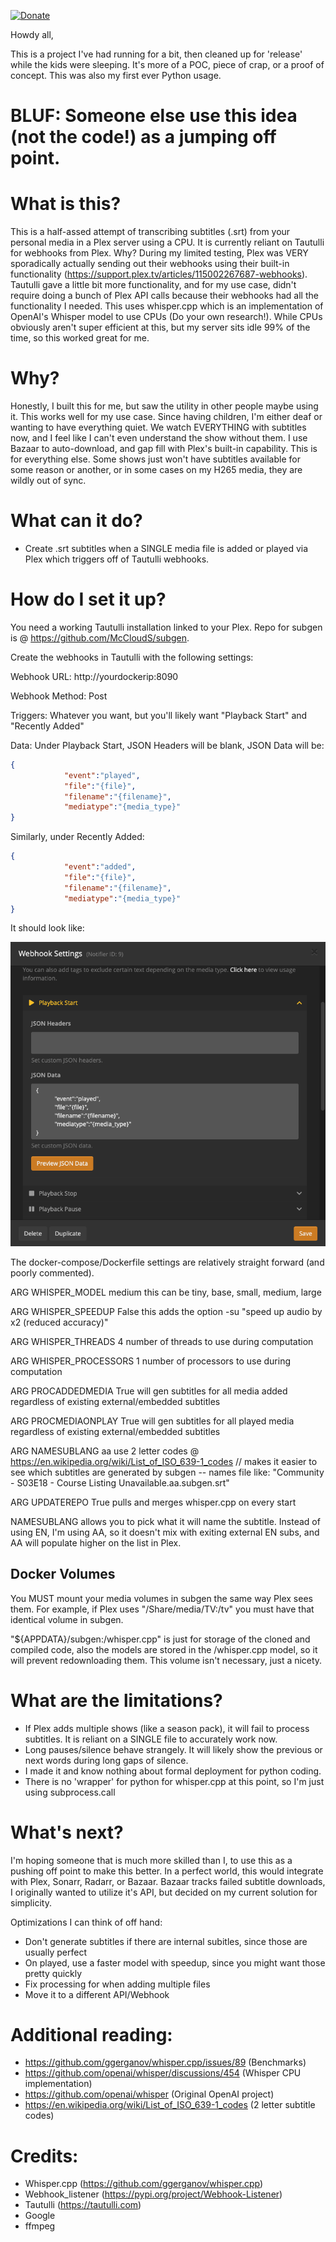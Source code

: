 [![Donate](https://img.shields.io/badge/Donate-PayPal-green.svg)](https://www.paypal.com/donate/?hosted_button_id=SU4QQP6LH5PF6)

Howdy all,

This is a project I've had running for a bit, then cleaned up for 'release' while the kids were sleeping.  It's more of a POC, piece of crap, or a proof of concept.  This was also my first ever Python usage.

# BLUF:  Someone else use this idea (not the code!) as a jumping off point.

# What is this?

This is a half-assed attempt of transcribing subtitles (.srt) from your personal media in a Plex server using a CPU.  It is currently reliant on Tautulli for webhooks from Plex.  Why? During my limited testing, Plex was VERY sporadically actually sending out their webhooks using their built-in functionality (https://support.plex.tv/articles/115002267687-webhooks).  Tautulli gave a little bit more functionality, and for my use case, didn't require doing a bunch of Plex API calls because their webhooks had all the functionality I needed.  This uses whisper.cpp which is an implementation of OpenAI's Whisper model to use CPUs (Do your own research!).  While CPUs obviously aren't super efficient at this, but my server sits idle 99% of the time, so this worked great for me.  

# Why?

Honestly, I built this for me, but saw the utility in other people maybe using it.  This works well for my use case.  Since having children, I'm either deaf or wanting to have everything quiet.  We watch EVERYTHING with subtitles now, and I feel like I can't even understand the show without them.  I use Bazaar to auto-download, and gap fill with Plex's built-in capability.  This is for everything else.  Some shows just won't have subtitles available for some reason or another, or in some cases on my H265 media, they are wildly out of sync. 

# What can it do?

* Create .srt subtitles when a SINGLE media file is added or played via Plex which triggers off of Tautulli webhooks.  

# How do I set it up?

You need a working Tautulli installation linked to your Plex.  Repo for subgen is @ https://github.com/McCloudS/subgen.  

Create the webhooks in Tautulli with the following settings:

Webhook URL: http://yourdockerip:8090

Webhook Method: Post

Triggers: Whatever you want, but you'll likely want "Playback Start" and "Recently Added"

Data: Under Playback Start, JSON Headers will be blank, JSON Data will be:
```json
{
            "event":"played",
            "file":"{file}",
            "filename":"{filename}",
            "mediatype":"{media_type}"
}
```

Similarly, under Recently Added: 
```json
{
            "event":"added",
            "file":"{file}",
            "filename":"{filename}",
            "mediatype":"{media_type}"
}
```
It should look like:

![Alt text](WebhookSettings.png?raw=true "Webhook Settings")

The docker-compose/Dockerfile settings are relatively straight forward (and poorly commented).

ARG WHISPER_MODEL medium    this can be tiny, base, small, medium, large

ARG WHISPER_SPEEDUP False   this adds the option -su "speed up audio by x2 (reduced accuracy)"

ARG WHISPER_THREADS 4       number of threads to use during computation

ARG WHISPER_PROCESSORS 1    number of processors to use during computation


ARG PROCADDEDMEDIA True     will gen subtitles for all media added regardless of existing external/embedded subtitles

ARG PROCMEDIAONPLAY True    will gen subtitles for all played media regardless of existing external/embedded subtitles

ARG NAMESUBLANG aa          use 2 letter codes @ https://en.wikipedia.org/wiki/List_of_ISO_639-1_codes // makes it easier to see which subtitles are                                   generated by subgen -- names file like: "Community - S03E18 - Course Listing Unavailable.aa.subgen.srt"

ARG UPDATEREPO True         pulls and merges whisper.cpp on every start

NAMESUBLANG allows you to pick what it will name the subtitle.  Instead of using EN, I'm using AA, so it doesn't mix with exiting external EN subs, and AA will populate higher on the list in Plex.  

## Docker Volumes

You MUST mount your media volumes in subgen the same way Plex sees them.  For example, if Plex uses "/Share/media/TV:/tv" you must have that identical volume in subgen.  

"${APPDATA}/subgen:/whisper.cpp" is just for storage of the cloned and compiled code, also the models are stored in the /whisper.cpp model, so it will prevent redownloading them.  This volume isn't necessary, just a nicety.  

# What are the limitations?

* If Plex adds multiple shows (like a season pack), it will fail to process subtitles.  It is reliant on a SINGLE file to accurately work now.
* Long pauses/silence behave strangely.  It will likely show the previous or next words during long gaps of silence.  
* I made it and know nothing about formal deployment for python coding.  
* There is no 'wrapper' for python for whisper.cpp at this point, so I'm just using subprocess.call

# What's next?  

I'm hoping someone that is much more skilled than I, to use this as a pushing off point to make this better.  In a perfect world, this would integrate with Plex, Sonarr, Radarr, or Bazaar.  Bazaar tracks failed subtitle downloads, I originally wanted to utilize it's API, but decided on my current solution for simplicity.  

Optimizations I can think of off hand:
* Don't generate subtitles if there are internal subitles, since those are usually perfect
* On played, use a faster model with speedup, since you might want those pretty quickly
* Fix processing for when adding multiple files
* Move it to a different API/Webhook

# Additional reading:

* https://github.com/ggerganov/whisper.cpp/issues/89 (Benchmarks)
* https://github.com/openai/whisper/discussions/454 (Whisper CPU implementation)
* https://github.com/openai/whisper (Original OpenAI project)
* https://en.wikipedia.org/wiki/List_of_ISO_639-1_codes (2 letter subtitle codes)

# Credits:  
* Whisper.cpp (https://github.com/ggerganov/whisper.cpp)
* Webhook_listener (https://pypi.org/project/Webhook-Listener)
* Tautulli (https://tautulli.com)
* Google
* ffmpeg
